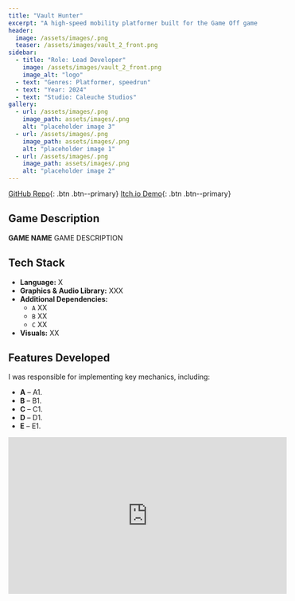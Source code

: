 ```yaml
---
title: "Vault Hunter"
excerpt: "A high-speed mobility platformer built for the Game Off game jam, where precision and momentum are key! Master fluid movement, overcome challenging obstacles."
header:
  image: /assets/images/.png
  teaser: /assets/images/vault_2_front.png
sidebar:
  - title: "Role: Lead Developer"
    image: /assets/images/vault_2_front.png
    image_alt: "logo"
  - text: "Genres: Platformer, speedrun"
  - text: "Year: 2024"
  - text: "Studio: Caleuche Studios"
gallery:
  - url: /assets/images/.png
    image_path: assets/images/.png
    alt: "placeholder image 3"
  - url: /assets/images/.png
    image_path: assets/images/.png
    alt: "placeholder image 1"
  - url: /assets/images/.png
    image_path: assets/images/.png
    alt: "placeholder image 2"
---
```

[GitHub Repo](https://github.com/Nispeter/VaultHunter_CGS){: .btn .btn--primary}
[Itch.io Demo](https://nisp.itch.io/vaulthunter){: .btn .btn--primary}

## Game Description
**GAME NAME**  GAME DESCRIPTION 

## Tech Stack
- **Language:** X
- **Graphics & Audio Library:** XXX
- **Additional Dependencies:**
  - `A` XX
  - `B` XX
  - `C` XX
- **Visuals:** XX

## Features Developed
I was responsible for implementing key mechanics, including:
- **A** – A1.
- **B** – B1.
- **C** – C1.
- **D** – D1.
- **E** – E1.

<iframe width="560" height="315" src="https://www.youtube.com/embed/2tGu62xPqaU?si=_or6A01xlL2xCBlG" title="YouTube video player" frameborder="0" allow="accelerometer; autoplay; clipboard-write; encrypted-media; gyroscope; picture-in-picture; web-share" referrerpolicy="strict-origin-when-cross-origin" allowfullscreen></iframe>

